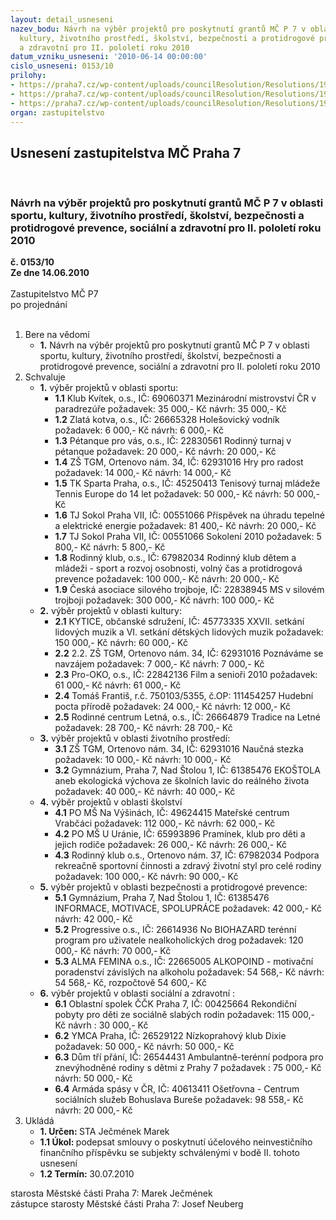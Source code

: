 ```yaml
---
layout: detail_usneseni
nazev_bodu: Návrh na výběr projektů pro poskytnutí grantů MČ P 7 v oblasti sportu,
  kultury, životního prostředí, školství, bezpečnosti a protidrogové prevence, sociální
  a zdravotní pro II. pololetí roku 2010
datum_vzniku_usneseni: '2010-06-14 00:00:00'
cislo_usneseni: 0153/10
prilohy:
- https://praha7.cz/wp-content/uploads/councilResolution/Resolutions/19599/3-10-usnesen%c3%ad_r_m%c4%8d_z_1.6.2010.doc
- https://praha7.cz/wp-content/uploads/councilResolution/Resolutions/19599/3-10-usnesen%c3%ad_r_m%c4%8d_praha_7_%c4%8d.0288.doc
- https://praha7.cz/wp-content/uploads/councilResolution/Resolutions/19599/3-10-usnesen%c3%ad_r_m%c4%8d_praha_7_%c4%8d._0378.doc
organ: zastupitelstvo
---
```

<div id="ucUsn_pList" class="usn">
	<span><h2>Usnesení zastupitelstva MČ Praha 7 </h2>
<br></span><div class="standBody">
<span><h3>Návrh na výběr projektů pro poskytnutí grantů MČ P 7 v oblasti sportu, kultury, životního prostředí, školství, bezpečnosti a protidrogové prevence, sociální a zdravotní pro II. pololetí roku 2010</h3></span><div class="center">
		<strong>č. 0153/10</strong><br>
	</div>
<div class="center">
		<strong>Ze dne 14.06.2010</strong><br><br>
	</div>Zastupitelstvo MČ P7<br> po projednání<br><br><ol>
<li>Bere na vědomí<ul><li>
<strong>1.</strong> Návrh na výběr projektů pro poskytnutí grantů MČ P 7 v oblasti sportu, kultury, životního prostředí, školství, bezpečnosti a protidrogové prevence, sociální a zdravotní pro II. pololetí roku 2010</li></ul>
</li>
<li>Schvaluje<ul>
<li>
<strong>1.</strong> výběr projektů v oblasti sportu:<ul>
<li>
<strong>1.1</strong> Klub Kvítek, o.s., IČ: 69060371                                                     Mezinárodní mistrovství ČR v paradrezúře                                     požadavek: 35 000,- Kč                                                                                          návrh: 35 000,- Kč     </li>
<li>
<strong>1.2</strong> Zlatá kotva, o.s., IČ: 26665328                                                          Holešovický vodník                                                                                požadavek: 6 000,- Kč                                                                                                                                                                                                                                                                                                                                                                                                                                        návrh: 6 000,- Kč</li>
<li>
<strong>1.3</strong> Pétanque pro vás, o.s., IČ: 22830561                                                    Rodinný turnaj v pétanque                                                                           požadavek: 20 000,- Kč                                                                            návrh: 20 000,- Kč</li>
<li>
<strong>1.4</strong> ZŠ TGM, Ortenovo nám. 34, IČ: 62931016                                                           Hry pro radost                                                                                        požadavek: 14 000,- Kč                                                                                   návrh: 14 000,- Kč</li>
<li>
<strong>1.5</strong> TK Sparta Praha, o.s., IČ: 45250413                                                   Tenisový turnaj mládeže Tennis Europe do 14 let                             požadavek: 50 000,- Kč                                                                                        návrh: 50 000,- Kč</li>
<li>
<strong>1.6</strong> TJ Sokol Praha VII, IČ: 00551066                                                           Příspěvek na úhradu tepelné a elektrické energie                                požadavek: 81 400,- Kč                                                                               návrh: 20 000,- Kč </li>
<li>
<strong>1.7</strong> TJ Sokol Praha VII, IČ: 00551066                                                       Sokolení 2010                                                                                          požadavek: 5 800,- Kč                                                                                       návrh: 5 800,- Kč</li>
<li>
<strong>1.8</strong> Rodinný klub, o.s., IČ: 67982034                                                           Rodinný klub dětem a mládeži - sport a rozvoj osobnosti, volný čas a protidrogová prevence                                                                     požadavek: 100 000,- Kč                                                                          návrh: 20 000,- Kč</li>
<li>
<strong>1.9</strong> Česká asociace silového trojboje, IČ: 22838945                                          MS v silovém trojboji                                                                               požadavek: 300 000,- Kč                                                                                návrh: 100 000,- Kč</li>
</ul>
</li>
<li>
<strong>2.</strong> výběr projektů v oblasti kultury:<ul>
<li>
<strong>2.1</strong> KYTICE, občanské sdružení, IČ: 45773335                                          XXVII. setkání lidových muzik a VI. setkání dětských lidových muzik  požadavek: 150 000,- Kč                                                                          návrh: 60 000,- Kč</li>
<li>
<strong>2.2</strong> 2.2.	ZŠ TGM, Ortenovo nám. 34, IČ: 62931016                                        Poznáváme se navzájem                                                                    požadavek: 7 000,- Kč                                                                                   návrh: 7 000,- Kč  </li>
<li>
<strong>2.3</strong> Pro-OKO, o.s., IČ: 22842136                                                                      Film a senioři 2010                                                                           požadavek: 61 000,- Kč                                                                            návrh: 61 000,- Kč</li>
<li>
<strong>2.4</strong> Tomáš Františ,  r.č. 750103/5355, č.OP: 111454257                                                                              Hudební pocta přírodě                                                                                       požadavek: 24 000,- Kč                                                                            návrh: 12 000,- Kč</li>
<li>
<strong>2.5</strong> Rodinné centrum Letná, o.s., IČ: 26664879                                           Tradice na Letné                                                                               požadavek: 28 700,- Kč                                                                            návrh: 28 700,- Kč</li>
</ul>
</li>
<li>
<strong>3.</strong> výběr projektů v oblasti životního prostředí:<ul>
<li>
<strong>3.1</strong> ZŠ TGM, Ortenovo nám. 34, IČ: 62931016                                          Naučná stezka                                                                                          požadavek: 10 000,- Kč                                                                           návrh: 10 000,- Kč</li>
<li>
<strong>3.2</strong> Gymnázium, Praha 7, Nad Štolou 1, IČ: 61385476                                                        EKOŠTOLA aneb ekologická výchova ze školních lavic do reálného života požadavek: 40 000,- Kč                                                                             návrh: 40 000,- Kč</li>
</ul>
</li>
<li>
<strong>4.</strong> výběr projektů v oblasti školství<ul>
<li>
<strong>4.1</strong> PO MŠ Na Výšinách, IČ: 49624415                                                                                      Mateřské centrum Vrabčáci                                                                       požadavek: 112 000,- Kč                                                                                   návrh: 62 000,- Kč </li>
<li>
<strong>4.2</strong> PO MŠ U Uránie, IČ: 65993896                                                                                          Pramínek, klub pro děti a jejich rodiče                                                       požadavek: 26 000,- Kč                                                                                  návrh: 26 000,- Kč</li>
<li>
<strong>4.3</strong> Rodinný klub o.s., Ortenovo nám. 37, IČ: 67982034                                                                                      Podpora rekreačně sportovní činnosti a zdravý životní styl pro celé rodiny                   požadavek: 100 000,- Kč                                                                          návrh: 90 000,- Kč </li>
</ul>
</li>
<li>
<strong>5.</strong> výběr projektů v oblasti bezpečnosti a protidrogové prevence:<ul>
<li>
<strong>5.1</strong> Gymnázium, Praha 7, Nad Štolou 1, IČ: 61385476                                            INFORMACE, MOTIVACE,  SPOLUPRÁCE                                        požadavek: 42 000,- Kč                                                                                návrh: 42 000,- Kč</li>
<li>
<strong>5.2</strong> Progressive o.s.,  IČ: 26614936                                                                         No BIOHAZARD terénní program pro uživatele nealkoholických drog                                                                                   požadavek: 120 000,- Kč                                                                               návrh: 70 000,- Kč</li>
<li>
<strong>5.3</strong> ALMA FEMINA o.s., IČ:  22665005                                                             ALKOPOIND - motivační poradenství závislých na alkoholu                                                požadavek: 54 568,- Kč                                                                            návrh: 54 568,- Kč, rozpočtově 54 600,- Kč</li>
</ul>
</li>
<li>
<strong>6.</strong> výběr projektů v oblasti  sociální a zdravotní :  <ul>
<li>
<strong>6.1</strong> Oblastní spolek ČČK Praha 7, IČ: 00425664                                  Rekondiční pobyty pro děti ze sociálně slabých rodin                      požadavek: 115 000,- Kč                                                                          návrh : 30 000,- Kč</li>
<li>
<strong>6.2</strong> YMCA Praha, IČ: 26529122                                                       Nízkoprahový klub Dixie                                                                          požadavek: 50 000,- Kč                                                                                návrh: 50 000,- Kč</li>
<li>
<strong>6.3</strong> Dům tří přání,  IČ: 26544431                                                        Ambulantně-terénní podpora pro znevýhodněné rodiny s dětmi z Prahy 7      požadavek : 75 000,- Kč                                                                           návrh: 50 000,- Kč </li>
<li>
<strong>6.4</strong> Armáda spásy v ČR, IČ: 40613411                                                           Ošetřovna - Centrum sociálních služeb Bohuslava Bureše                   požadavek: 98 558,- Kč                                                                            návrh: 20 000,- Kč</li>
</ul>
</li>
</ul>
</li>
<li>Ukládá<ul>
<li>
<strong>1. Určen: </strong>STA Ječmének Marek</li>
<li>
<strong>1.1 Úkol: </strong>podepsat smlouvy o poskytnutí účelového neinvestičního finančního příspěvku se subjekty schválenými v bodě II. tohoto usnesení</li>
<li>
<strong>1.2 Termín: </strong>30.07.2010</li>
</ul>
</li>
</ol>starosta Městské části Praha 7: Marek Ječmének<br>zástupce starosty Městské části Praha 7: Josef Neuberg
</div>
</div>